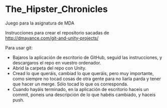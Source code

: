 The_Hipster_Chronicles
======================

Juego para la asignatura de MDA

Instrucciones para crear el repositorio sacadas de http://dmayance.com/git-and-unity-projects/

Para usar git:

- Bajaros la aplicación de escritorio de GitHub, seguid las instrucciones, y descargaros el repo en vuestro ordenador.
- Abrid la carpeta del repo con Unity.
- Cread lo que queráis, cambiad lo que queráis, pero muy importante, como siempre no tocad cosas de otra gente para no liarla parda y tener que hacer un merge. Sólo tocad lo que os corresponda.
- Cuando hayáis terminado, en la aplicación de escritorio haceis un commit, poneis una descripción de lo que habéis cambiado, y haceis push.
